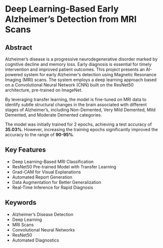 <!DOCTYPE html>
<html lang="en">
<head>
    <meta charset="UTF-8">
    <meta name="viewport" content="width=device-width, initial-scale=1.0">
</head>
<body>
    <div class="container">
        <h1>Deep Learning-Based Early Alzheimer’s Detection from MRI Scans</h1>
        <h2>Abstract</h2>
        <p>
            Alzheimer’s disease is a progressive neurodegenerative disorder marked by cognitive decline and memory loss. 
            Early diagnosis is essential for timely intervention and improved patient outcomes. This project presents an AI-powered system for early 
            Alzheimer’s detection using Magnetic Resonance Imaging (MRI) scans. The system employs a deep learning approach based on a Convolutional Neural Network (CNN) 
            built on the ResNet50 architecture, pre-trained on ImageNet. 
        </p>
        <p>
            By leveraging transfer learning, the model is fine-tuned on MRI data to identify subtle structural changes in the brain associated with different stages of Alzheimer’s, 
            including Non-Demented, Very Mild Demented, Mild Demented, and Moderate Demented categories. 
        </p>
        <p>
            The model was initially trained for 2 epochs, achieving a test accuracy of <b>35.03%</b>. However, increasing the training epochs significantly improved the accuracy 
            to the range of <b>90-95%</b>. 
        </p>
        <h2>Key Features</h2>
        <ul>
            <li>Deep Learning-Based MRI Classification</li>
            <li>ResNet50 Pre-trained Model with Transfer Learning</li>
            <li>Grad-CAM for Visual Explanations</li>
            <li>Automated Report Generation</li>
            <li>Data Augmentation for Better Generalization</li>
            <li>Real-Time Inference for Rapid Diagnosis</li>
        </ul>
        <h2>Keywords</h2>
        <ul>
            <li>Alzheimer’s Disease Detection</li>
            <li>Deep Learning</li>
            <li>MRI Scans</li>
            <li>Convolutional Neural Networks</li>
            <li>ResNet50</li>
            <li>Automated Diagnostics</li>
        </ul>
    </div>
</body>
</html>
